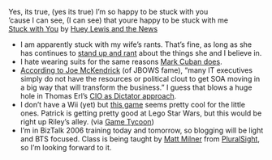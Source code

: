Yes, its true, (yes its true) I’m so happy to be stuck with you\
’cause I can see, (I can see) that youre happy to be stuck with me\
[Stuck with
You](http://play.rhapsody.com/hueylewisandthenews/fore/stuckwithyou) by
[Huey Lewis and the
News](http://en.wikipedia.org/wiki/Huey_Lewis_and_The_News)

-   I am apparently stuck with my wife’s rants. That’s fine, as long as
    she has continues to [stand up and
    rant](http://techiewife.spaces.live.com/Blog/cns!3DAECC033B88329C!624.entry)
    about the things she and I believe in.
-   I hate wearing suits for the same reasons [Mark Cuban
    does](http://www.blogmaverick.com/2007/01/16/why-i-dont-wear-a-suit-and-cant-figure-out-why-anyone-does/).
-   [According to Joe
    McKendrick](http://blogs.zdnet.com/service-oriented/?p=799) (of
    JBOWS fame), “many IT executives simply do not have the resources or
    political clout to get SOA moving in a big way that will transform
    the business.” I guess that blows a huge hole in Thomas Erl’s [CIO
    as Dictator
    approach](http://devhawk.net/2006/09/27/Thoughts+On+The+SOA+Workshop.aspx).
-   I don’t have a Wii (yet) but [this
    game](http://www.next-gen.biz/index.php?option=com_content&task=view&id=4547&Itemid=2)
    seems pretty cool for the little ones. Patrick is getting pretty
    good at Lego Star Wars, but this would be right up Riley’s alley.
    (via [Game
    Tycoon](http://www.edery.org/2007/01/articles-of-interest-76/))
-   I’m in BizTalk 2006 training today and tomorrow, so blogging will be
    light and BTS focused. Class is being taught by [Matt
    Milner](http://pluralsight.com/blogs/matt/) from
    [PluralSight](http://pluralsight.com/), so I’m looking forward to
    it.

